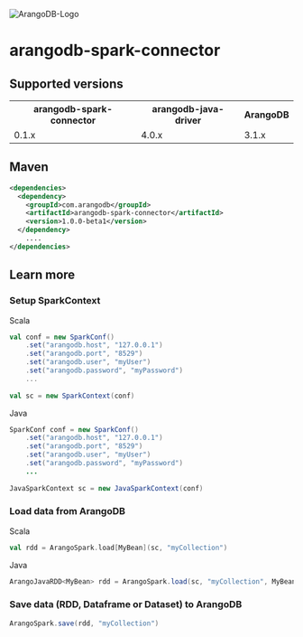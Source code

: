 
![ArangoDB-Logo](https://docs.arangodb.com/assets/arangodb_logo_2016_inverted.png)

# arangodb-spark-connector

## Supported versions

<table>
<tr><th>arangodb-spark-connector</th><th>arangodb-java-driver</th><th>ArangoDB</th></tr>
<tr><td>0.1.x</td><td>4.0.x</td><td>3.1.x</td></tr>
</table>

## Maven

```XML
<dependencies>
  <dependency>
    <groupId>com.arangodb</groupId>
    <artifactId>arangodb-spark-connector</artifactId>
    <version>1.0.0-beta1</version>
  </dependency>
	....
</dependencies>
```

## Learn more

### Setup SparkContext
Scala
```Scala
val conf = new SparkConf()
    .set("arangodb.host", "127.0.0.1")
    .set("arangodb.port", "8529")
    .set("arangodb.user", "myUser")
    .set("arangodb.password", "myPassword")
    ...
    
val sc = new SparkContext(conf)
```
Java
```Java
SparkConf conf = new SparkConf()
    .set("arangodb.host", "127.0.0.1")
    .set("arangodb.port", "8529")
    .set("arangodb.user", "myUser")
    .set("arangodb.password", "myPassword")
    ...
    
JavaSparkContext sc = new JavaSparkContext(conf)
```

### Load data from ArangoDB
Scala
```Scala
val rdd = ArangoSpark.load[MyBean](sc, "myCollection")

```
Java
```Java
ArangoJavaRDD<MyBean> rdd = ArangoSpark.load(sc, "myCollection", MyBean.class);

```

### Save data (RDD, Dataframe or Dataset) to ArangoDB
```Scala
ArangoSpark.save(rdd, "myCollection")

```